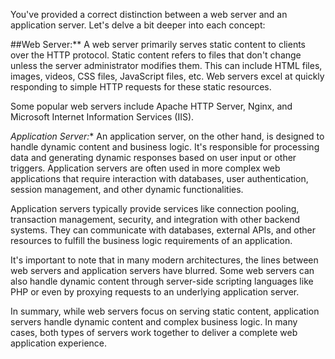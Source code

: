 You've provided a correct distinction between a web server and an application server. Let's delve a bit deeper into each concept:

##Web Server:**
A web server primarily serves static content to clients over the HTTP protocol. Static content refers to files that don't change unless the server administrator modifies them. This can include HTML files, images, videos, CSS files, JavaScript files, etc. Web servers excel at quickly responding to simple HTTP requests for these static resources.

Some popular web servers include Apache HTTP Server, Nginx, and Microsoft Internet Information Services (IIS).

*Application Server:**
An application server, on the other hand, is designed to handle dynamic content and business logic. It's responsible for processing data and generating dynamic responses based on user input or other triggers. Application servers are often used in more complex web applications that require interaction with databases, user authentication, session management, and other dynamic functionalities.

Application servers typically provide services like connection pooling, transaction management, security, and integration with other backend systems. They can communicate with databases, external APIs, and other resources to fulfill the business logic requirements of an application.

It's important to note that in many modern architectures, the lines between web servers and application servers have blurred. Some web servers can also handle dynamic content through server-side scripting languages like PHP or even by proxying requests to an underlying application server.

In summary, while web servers focus on serving static content, application servers handle dynamic content and complex business logic. In many cases, both types of servers work together to deliver a complete web application experience.
